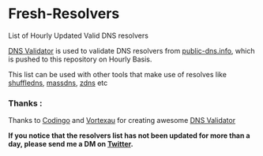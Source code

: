 # Fresh-Resolvers
List of Hourly Updated Valid DNS resolvers

[DNS Validator](https://github.com/vortexau/dnsvalidator) is used to validate DNS resolvers from [public-dns.info](https://public-dns.info/nameservers.txt), which is pushed to this repository on Hourly Basis.

This list can be used with other tools that make use of resolves like [shuffledns](https://github.com/projectdiscovery/shuffledns), [massdns](https://github.com/blechschmidt/massdns), [zdns](https://github.com/zmap/zdns) etc

### Thanks :
Thanks to [Codingo](https://twitter.com/codingo_) and [Vortexau](https://twitter.com/vortexau) for creating awesome [DNS Validator](https://github.com/vortexau/dnsvalidator)


**If you notice that the resolvers list has not been updated for more than a day, please send me a DM on [Twitter](https://twitter.com/proabiral).** 
